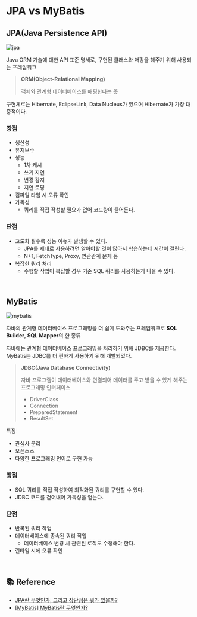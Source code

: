 # JPA vs MyBatis

## JPA(Java Persistence API)

![jpa](https://imgur.com/9UtCLGH.png)

Java ORM 기술에 대한 API 표준 명세로, 구현된 클래스와 매핑을 해주기 위해 사용되는 프레임워크

> **ORM(Object-Relational Mapping)**
>
> 객체와 관계형 데이터베이스를 매핑한다는 뜻

구현체로는 Hibernate, EclipseLink, Data Nucleus가 있으며 Hibernate가 가장 대중적이다.

### 장점

- 생산성
- 유지보수
- 성능
  - 1차 캐시
  - 쓰기 지연
  - 변경 감지
  - 지연 로딩
- 컴파일 타임 시 오류 확인
- 가독성
  - 쿼리를 직접 작성할 필요가 없어 코드량이 줄어든다.

### 단점

- 고도화 될수록 성능 이슈가 발생할 수 있다.
  - JPA를 제대로 사용하려면 알아야할 것이 많아서 학습하는데 시간이 걸린다.
  - N+1, FetchType, Proxy, 연관관계 문제 등
- 복잡한 쿼리 처리
  - 수행할 작업이 복잡할 경우 기존 SQL 쿼리를 사용하는게 나을 수 있다.

<br>

## MyBatis

![mybatis](https://imgur.com/pWtAZQk.png)

자바의 관계형 데이터베이스 프로그래밍을 더 쉽게 도와주는 프레임워크로 **SQL Builder**, **SQL Mapper**의 한 종류

자바에는 관계형 데이터베이스 프로그래밍을 처리하기 위해 JDBC를 제공한다. MyBatis는 JDBC를 더 편하게 사용하기 위해 개발되었다.

> **JDBC(Java Database Connectivity)**
>
> 자바 프로그램이 데이터베이스와 연결되어 데이터를 주고 받을 수 있게 해주는 프로그래밍 인터페이스
>
> - DriverClass
> - Connection
> - PreparedStatement
> - ResultSet

특징

- 관심사 분리
- 오픈소스
- 다양한 프로그래밍 언어로 구현 가능

### 장점

- SQL 쿼리를 직접 작성하여 최적화된 쿼리를 구현할 수 있다.
- JDBC 코드를 걷어내어 가독성을 얻는다.

### 단점

- 반복된 쿼리 작업
- 데이터베이스에 종속된 쿼리 작업
  - 데이터베이스 변경 시 관련된 로직도 수정해야 한다.
- 런타임 시에 오류 확인

<br>

## 📚 Reference

- [JPA란 무엇인가, 그리고 장단점은 뭐가 있을까?](https://velog.io/@dev_zzame/JPA%EB%9E%80-%EB%AC%B4%EC%97%87%EC%9D%B8%EA%B0%80-%EA%B7%B8%EB%A6%AC%EA%B3%A0-%EC%9E%A5%EB%8B%A8%EC%A0%90%EC%9D%80-%EB%AD%90%EA%B0%80-%EC%9E%88%EC%9D%84%EA%B9%8C)
- [[MyBatis] MyBatis란 무엇인가?](https://m.blog.naver.com/PostView.naver?isHttpsRedirect=true&blogId=wwwkang8&logNo=220989381100)

